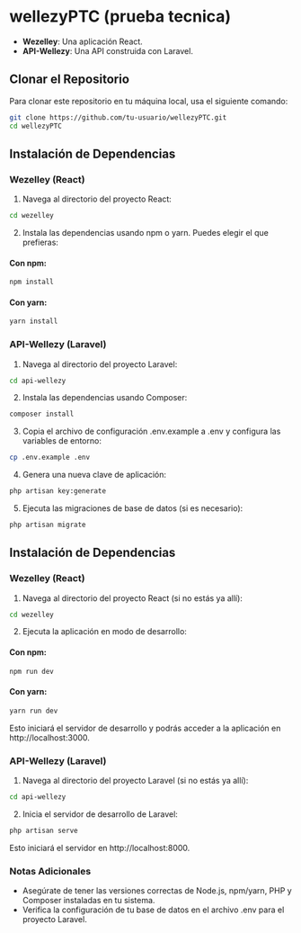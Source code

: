 # wellezyPTC (prueba tecnica)

- **Wezelley**: Una aplicación React.
- **API-Wellezy**: Una API construida con Laravel.	

## Clonar el Repositorio

Para clonar este repositorio en tu máquina local, usa el siguiente comando:

```bash
git clone https://github.com/tu-usuario/wellezyPTC.git
cd wellezyPTC
```
## Instalación de Dependencias
### Wezelley (React)
1. Navega al directorio del proyecto React:
```bash
cd wezelley
```
2. Instala las dependencias usando npm o yarn. Puedes elegir el que prefieras:
#### Con npm:
```bash
npm install
```
#### Con yarn:
```bash
yarn install
```
### API-Wellezy (Laravel)
1. Navega al directorio del proyecto Laravel:
```bash
cd api-wellezy
```
2. Instala las dependencias usando Composer:
```bash
composer install
```
3. Copia el archivo de configuración .env.example a .env y configura las variables de entorno:
```bash
cp .env.example .env
```
4. Genera una nueva clave de aplicación:
```bash
php artisan key:generate
```
5. Ejecuta las migraciones de base de datos (si es necesario):
```bash
php artisan migrate
```
## Instalación de Dependencias
### Wezelley (React)
1. Navega al directorio del proyecto React (si no estás ya allí):
```bash
cd wezelley
```
2. Ejecuta la aplicación en modo de desarrollo:
#### Con npm:
```bash
npm run dev
```
#### Con yarn:
```bash
yarn run dev
```
Esto iniciará el servidor de desarrollo y podrás acceder a la aplicación en http://localhost:3000.

### API-Wellezy (Laravel)
1. Navega al directorio del proyecto Laravel (si no estás ya allí):
```bash
cd api-wellezy
```
2. Inicia el servidor de desarrollo de Laravel:
```bash
php artisan serve
```
Esto iniciará el servidor en http://localhost:8000.

### Notas Adicionales
- Asegúrate de tener las versiones correctas de Node.js, npm/yarn, PHP y Composer instaladas en tu sistema.
- Verifica la configuración de tu base de datos en el archivo .env para el proyecto Laravel.

